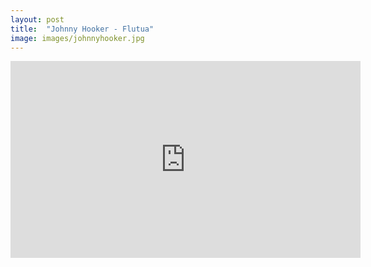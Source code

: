 ```yaml
---
layout: post
title:  "Johnny Hooker - Flutua"
image: images/johnnyhooker.jpg
---
```


<div class="video-container">
    <iframe width="560" height="315" src="https://www.youtube.com/embed/mYQd7HsvVtI?controls=1" frameborder="0" allow="accelerometer; autoplay; encrypted-media; gyroscope; picture-in-picture" allowfullscreen></iframe>
</div>
